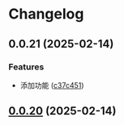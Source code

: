 # Changelog

## 0.0.21 (2025-02-14)


### Features

* 添加功能 ([c37c451](https://github.com/jaryway/jaryway-formula-engine/commit/c37c45178a8a0cb3339ce82ef3b9865999e14ad9))

## [0.0.20](https://github.com/jaryway/jaryway-formula-engine/compare/v0.0.24...v0.0.20) (2025-02-14)
